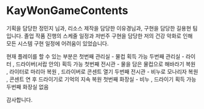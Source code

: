 # KayWonGameContents
 기획을 담당한 정민지 님과, 리소스 제작을 담당한 이유경님과, 구현을 담당한 길용현 팀 입니다.
졸업 작품 진행의 스케줄 일정과 저번주 구현을 담당한 저의 건강 악화로 인해 모든 시스템 구현 일정에 어려움이 있었습니다.

 현재 플레이를 할 수 있는 부분은
첫번째 관리실 - 물컵 획득 가능
두번째 관리실 - 라이터 , 드라이버(서랍 안의) 획득 가능
첫번째 전시관 - 물을 담은 물컵으로 해바라기 복원 , 라이터로 마리아 복원 , 드라이버로 콘센트 열기
두번째 전시관 - 비누로 모나리자 복원 , 콘센트 연 후 드라이기로 기억의 지속 복원
첫번째 화장실 - 비누 , 드라이기 획득 가능
두번째 화장실 없음

감사합니다.
